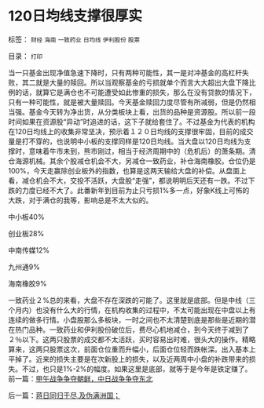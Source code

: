 # 120日均线支撑很厚实

标签： `财经` `海南` `一致药业` `日均线` `伊利股份` `股票` 

目录： `打印`

当一只基金出现净值急速下降时，只有两种可能性，其一是对冲基金的高杠杆失败，其二就是大量的赎回。所以当观察基金的亏损就单个而言大大超出大盘下降比例的话，就算它是满仓也不可能遭受如此惨重的损失，那么在没有贷款的情况下，只有一种可能性，就是被大量赎回。今天基金赎回力度尽管有所减弱，但是仍然相当强。基金今天转为净出货，从分类板块上看，出货的品种是资源股。所以前一段时间如果在资源股“异动”时追进的话，这下子就给套住了。不过基金为代表的机构在120日均线上的收集非常坚决，预示着１２０日均线的支撑很牢固，目前的成交量是打不穿的，也说明中小板的支撑同样是120日均线。当大盘以120日均线为支撑时，意味着牛市未到，熊市刚过，相当于经济周期中的（危机后）的萧条期。清仓海源机械。其余个股减仓机会不大，另减仓一致药业，补仓海南橡胶。仓位仍是100%，今天走赢除创业板外的指数，也算是这两天输给大盘的补偿。从盘面上看，减仓机会不大，交投不活跃，大盘股“走强”，都说明明后天还有一跌。不过下跌的力度已经不大了。此番新年到目前为止只亏损1%多一点，好象K线上可怖的大跌，对于满仓的我等，影响总是不太大似的。

中小板40%

创业板28%

中南传媒12%

九州通9%

海南橡胶9%

一致药业２%总的来看，大盘不存在深跌的可能了。这里就是底部。但是中线（三个月内）也没有什么大的行情，在机构收集的过程中，不太可能出现在中盘以上有连续的做多行情。小盘股那么多板块，一时之间也不太清楚到底是那些是近期的潜在热门品种。一致药业和伊利股份破位后，费尽心机地减仓，到今天终于减到了２％以下。这两只股票的成交都不太活跃，买时容易出时难，很头大的操作。精略算来，这两只股票这次，前面仓位重而升幅小，后面仓位轻而跌帐深。出入基本上平掉了。近来的损失主要是在次新股上的损失，以及近两周中小盘的补跌带来的损失。不过，也只是1%-2%的幅度。如果这里是底部，就等于是今年是铁定赚了。前一篇：[甲午战争争夺朝鲜，中日战争争夺东北](../../../2011/1/11/甲午战争争夺朝鲜，中日战争争夺东北.md)

后一篇：[蒋日同归于尽,及伪满洲国；](../../../2011/1/12/蒋日同归于尽,及伪满洲国；.md)
